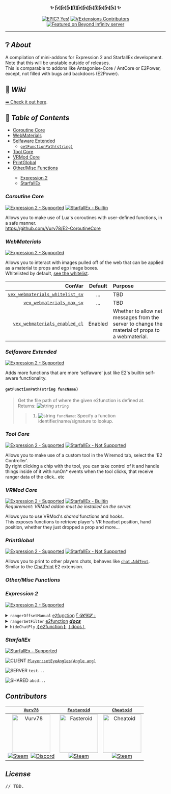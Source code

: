 <!--<p align="center"><img src="https://raw.githubusercontent.com/IridiumIO/SteamAPNG/master/Media/Banner.svg" height="250"></p>-->
<p align="center">
  <b>&#x2728; [̲̅v][̲̅e][̲̅x][̲̅t][̲̅e][̲̅n][̲̅s][̲̅i][̲̅o][̲̅n][̲̅s] &#x2728;</b>
  <br>
  <br>
  <a href="https://github.com/Vurv78/VExtensions/pulse" title="EPIC? Yes!"><img src="https://img.shields.io/badge/epic%3F-yes-blue?style=for-the-badge&labelColor=303030" alt="EPIC? Yes!"></a>
  <a href="https://github.com/Vurv78/VExtensions/graphs/contributors" title="VExtensions Contributors"><img src="https://img.shields.io/github/contributors/Vurv78/VExtensions?label=AWESOME%20CONTRIBUTORS&logo=github&logoColor=white&style=for-the-badge&labelColor=303030" alt="VExtensions Contributors"></a>
  <a href="https://gmod-cheatoid.github.io/gmod-cheatoid/beyond-infinity.html" title="Featured on Beyond Infinity server"><img src="https://img.shields.io/badge/Featured%20Server-Beyond%20Infinity-red?style=for-the-badge&labelColor=303030&color=blue" alt="Featured on Beyond Infinity server"></a>
</p>

-----

## ❔ ***About***
A compilation of mini-addons for Expression 2 and StarfallEx development.  
Note that this will be unstable outside of releases.  
This is comparable to addons like Antagonise-Core / AntCore or E2Power, except, not filled with bugs and backdoors (E2Power).

## 📕 ***Wiki***
[➡ Check it out here](https://github.com/Vurv78/VExtensions/wiki).

## 💠 ***Table of Contents***
<p align="right">
<ul>
  <li><a href="#coroutine-core">Coroutine Core</a></li>
  <li><a href="#webmaterials">WebMaterials</a></li>
  <li><a href="#selfaware-extended">Selfaware Extended</a>
  <ul>
    <li><a href="#getfunctionpathstring-funcname"><code>getFunctionPath(string)</code></a></li>
  </ul>
  </li>
  <li><a href="#tool-core">Tool Core</a></li>
  <li><a href="#vrmod-core">VRMod Core</a></li>
  <li><a href="#printglobal">PrintGlobal</a></li>
  <li><a href="#othermisc-functions">Other/Misc Functions</a></li>
  <ul>
    <li><a href="#expression-2">Expression 2</a></li>
    <li><a href="#starfallex">StarfallEx</a></li>
  </ul>
  </ul>
</p>

### ***Coroutine Core***
[![][E2-yes]](https://github.com/Vurv78/VExtensions/blob/master/lua/entities/gmod_wire_expression2/core/custom/sv_coroutines.lua) [![][SF-builtin]](#coroutine-core)

Allows you to make use of Lua's coroutines with user-defined functions, in a safe manner.  
https://github.com/Vurv78/E2-CoroutineCore

### ***WebMaterials***
[![][E2-yes]](https://github.com/Vurv78/VExtensions/blob/master/lua/entities/gmod_wire_expression2/core/custom/sv_webmaterials.lua)

Allows you to interact with images pulled off of the web that can be applied as a material to props and egp image boxes.  
Whitelisted by default, [see the whitelist](https://github.com/Vurv78/VExtensions/search?q=%22local+URLMatches%22+filename%3Asv_webmaterials.lua).

| ConVar | Default | Purpose |
|-------:|:-------:|:--------|
| [`vex_webmaterials_whitelist_sv`](https://github.com/Vurv78/VExtensions/search?q=%22CreateConVar+vex_webmaterials_whitelist_sv%22) | ... | TBD |
| [`vex_webmaterials_max_sv`](https://github.com/Vurv78/VExtensions/search?q=%22CreateConVar+vex_webmaterials_max_sv%22) | ... | TBD |
| [`vex_webmaterials_enabled_cl`](https://github.com/Vurv78/VExtensions/search?q=%22CreateConVar+vex_webmaterials_enabled_cl%22) | Enabled | Whether to allow net messages from the server to change the material of props to a webmaterial. |

### ***Selfaware Extended***
[![][E2-yes]](https://github.com/Vurv78/VExtensions/blob/master/lua/entities/gmod_wire_expression2/core/custom/sv_selfaware2.lua)

Adds more functions that are more 'selfaware' just like E2's builtin self-aware functionality.

#### `getFunctionPath(string funcName)`
> Get the file path of where the given e2function is defined at.  
> Returns: ![][string] `string`  
> > 1. ![][string] `funcName`: Specify a function identifier/name/signature to lookup.

### ***Tool Core***
[![][E2-yes]](https://github.com/Vurv78/VExtensions/blob/master/lua/entities/gmod_wire_expression2/core/custom/sv_e2controller.lua) [![][SF-no]](#tool-core)

Allows you to make use of a custom tool in the Wiremod tab, select the 'E2 Controller'.  
By right clicking a chip with the tool, you can take control of it and handle things inside of it with runOn* events when the tool clicks, that receive ranger data of the click.. etc

### ***VRMod Core***
[![][E2-yes]](https://github.com/Vurv78/VExtensions/blob/master/lua/entities/gmod_wire_expression2/core/custom/sv_vrmod.lua) [![][SF-builtin]](#vrmod-core)  
_Requirement: VRMod addon must be installed on the server._

Allows you to use VRMod's *shared* functions and hooks.  
This exposes functions to retrieve player's VR headset position, hand position, whether they just dropped a prop and more...

### ***PrintGlobal***
[![][E2-yes]](https://github.com/Vurv78/VExtensions/blob/master/lua/entities/gmod_wire_expression2/core/custom/sv_printglobal.lua) [![][SF-no]](#printglobal)

Allows you to print to other players chats, behaves like [`chat.AddText`](https://wiki.facepunch.com/gmod/chat.AddText).  
Similar to the [ChatPrint](https://github.com/MattJeanes/ChatPrint) E2 extension.

### ***Other/Misc Functions***
### ***Expression 2***
[![][E2-yes]](https://github.com/Vurv78/VExtensions/blob/master/lua/entities/gmod_wire_expression2/core/custom/sv_vex_main.lua)

<details>
<summary><code>rangerOffsetManual</code> <a href="https://github.com/Vurv78/VExtensions/search?q=%22e2function+ranger+rangerOffsetManual%22+filename%3Asv_vex_main.lua&type=Code">e̲2̲f̲u̲n̲c̲t̲i̲o̲n̲<a/> <a href="https://github.com/Vurv78/VExtensions/search?q=%22desc+rangerOffsetManual+vvr%22+filename%3Acl_vexdocs.lua&type=Code">｢	𝓓𝓞𝓒𝓢 ｣</a></summary>
<p>

#### `rangerOffsetManual(vector startPos, vector endPos, array filter)`
  > Does a line trace from start position to the end position, with option to filter entities.  
  > Returns: ![][ranger] `ranger`  
  >> 1. ![][vector] `vector startPos`: The start position of the line trace.  
  >> 2. ![][vector] `vector endPos`: The end position of the line trace.  
  >> 3. ![][array] `array filter`: An array of entities to be filtered from line tracing.  
  > - [Example code is available here](https://gist.github.com/Cheatoid/2e3dd9802fb0153dac46f09f2dc7a0b2).

</p>
</details>

<details>
<summary><code>rangerSetFilter</code> <a href="https://github.com/Vurv78/VExtensions/search?q=%22e2function+number+rangerSetFilter%22+filename%3Asv_vex_main.lua&type=Code">e2function<a/> <a href="https://github.com/Vurv78/VExtensions/search?q=%22desc+rangerSetFilter+r%22+filename%3Acl_vexdocs.lua&type=Code">𝙙𝙤𝙘𝙨</a></summary>
<p>

![][number] = `rangerSetFilter(`![][array]`filter)`
> Sets the filter of your E2 rangers.

</p>
</details>

<details>
<summary><code>hideChatPly</code> <a href="https://github.com/Vurv78/VExtensions/search?q=%22e2function+void+hideChatPly%22+filename%3Asv_vex_main.lua&type=Code">❪e2function❫<a/> <a href="https://github.com/Vurv78/VExtensions/search?q=%22desc+hideChatPly+en%22+filename%3Acl_vexdocs.lua&type=Code">❲docs❳</a></summary>
<p>

`hideChatPly(`![][entity]`ply,`![][number]`yes)`
> Hides the chat of a player selected (by default enabled, but warns you when it is hidden and you can disable it with `canhidechatply_cl` ConVar

</p>
</details>

### ***StarfallEx***
[![][SF-yes]](https://github.com/Vurv78/VExtensions/blob/master/lua/starfall/libs_sh/playerex_sh.lua)

![][CLIENT] [`Player:setEyeAngles(Angle ang)`](https://github.com/Vurv78/VExtensions/search?q=%22player_methods+setEyeAngles%22+filename%3Aplayerex_sh.lua)

![][SERVER] `test...`

![][SHARED] `abcd...`

## ***Contributors***
| [<kbd>Vurv78</kbd>](https://github.com/Vurv78) | [<kbd>Fasteroid</kbd>](https://github.com/Fasteroid) | [<kbd>Cheatoid</kbd>](https://github.com/Cheatoid) |
| :-: | :-: | :-: |
| <a href="https://github.com/Vurv78/VExtensions/commits?author=Vurv78"><img src="https://avatars0.githubusercontent.com/u/56230599?s=120&v=4" width="120" alt="Vurv78"></a><br><a href="https://steamcommunity.com/profiles/76561198151473160" title="Steam"><img src="https://user-images.githubusercontent.com/13347909/101342422-d4154600-3882-11eb-96fb-be22b15fab9f.png" alt="Steam"></a>&#160;&#160;<a href="https://discord.com/users/363590853140152321" title="Discord"><img src="https://user-images.githubusercontent.com/13347909/101343935-045de400-3885-11eb-90e0-706875b1fd5c.png" alt="Discord"></a> | <a href="https://github.com/Vurv78/VExtensions/commits?author=Fasteroid"><img src="https://avatars0.githubusercontent.com/u/29342750?s=120&v=4" width="120" alt="Fasteroid"></a><br><a href="https://steamcommunity.com/profiles/76561198008093053" title="Steam"><img src="https://user-images.githubusercontent.com/13347909/101342422-d4154600-3882-11eb-96fb-be22b15fab9f.png" alt="Steam"></a> | <a href="https://github.com/Vurv78/VExtensions/commits?author=Cheatoid"><img src="https://avatars0.githubusercontent.com/u/13347909?s=120&v=4" width="120" alt="Cheatoid"></a><br><a href="https://steamcommunity.com/profiles/76561198119930042" title="Steam"><img src="https://user-images.githubusercontent.com/13347909/101342422-d4154600-3882-11eb-96fb-be22b15fab9f.png" alt="Steam"></a> |

## ***License***
<kbd>// TBD.</kbd>


[EPIC]: https://img.shields.io/badge/epic%3F-yes-blue?style=for-the-badge&labelColor=303030 "EPIC? Yes!"
[Contributors]: https://img.shields.io/github/contributors/Vurv78/VExtensions?label=AWESOME%20CONTRIBUTORS&logo=github&logoColor=white&style=for-the-badge&labelColor=303030 "VExtensions Contributors"
[GModServer]: https://img.shields.io/badge/Featured%20Server-Beyond%20Infinity-red?style=for-the-badge&labelColor=303030&color=blue "Featured on Beyond Infinity server"
[SteamLogo]: https://user-images.githubusercontent.com/13347909/101342422-d4154600-3882-11eb-96fb-be22b15fab9f.png "Steam"
[DiscordLogo]: https://user-images.githubusercontent.com/13347909/101343935-045de400-3885-11eb-90e0-706875b1fd5c.png "Discord"
[array]: https://raw.githubusercontent.com/wiki/wiremod/wire/Type-Array.png "array"
[number]: https://raw.githubusercontent.com/wiki/wiremod/wire/Type-Number.png "number"
[string]: https://raw.githubusercontent.com/wiki/wiremod/wire/Type-String.png "string"
[ranger]: https://raw.githubusercontent.com/wiki/wiremod/wire/Type-RangerData.png "ranger"
[vector]: https://raw.githubusercontent.com/wiki/wiremod/wire/Type-Vector.png "vector"
[entity]: https://raw.githubusercontent.com/wiki/wiremod/wire/Type-Entity.png "entity"
[E2-yes]: https://img.shields.io/badge/Expression%202-yes-green?style=flat-square&labelColor=303030&color=128023 "Expression 2 - Supported"
[E2-no]: https://img.shields.io/badge/Expression%202-no-red?style=flat-square&labelColor=303030&color=9a1616 "Expression 2 - Not Supported"
[SF-builtin]: https://img.shields.io/badge/StarfallEx-builtin-green?style=flat-square&labelColor=1b6eae&color=78aa1c "StarfallEx - Builtin"
[SF-yes]: https://img.shields.io/badge/StarfallEx-yes-green?style=flat-square&labelColor=1b6eae&color=78aa1c "StarfallEx - Supported"
[SF-no]: https://img.shields.io/badge/StarfallEx-no-red?style=flat-square&labelColor=1b6eae&color=da5a53 "StarfallEx - Not Supported"
[CLIENT]: https://img.shields.io/badge/-CLIENT-dea909?style=flat-square "CLIENT"
[SERVER]: https://img.shields.io/badge/-SERVER-03a9f4?style=flat-square "SERVER"
[SHARED]: https://img.shields.io/badge/-SHARED-71a97f?style=flat-square "SHARED"
